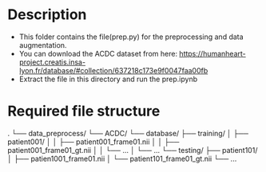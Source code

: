 # Description
  - This folder contains the file(prep.py) for the preprocessing and data augmentation.  
  - You can download the ACDC dataset from here: https://humanheart-project.creatis.insa-lyon.fr/database/#collection/637218c173e9f0047faa00fb  
  - Extract the file in this directory and run the prep.ipynb
# Required file structure
  .
└── data_preprocess/
    └── ACDC/
        └── database/
            ├── training/
            │   ├── patient001/
            │   │   ├── patient001_frame01.nii
            │   │   ├── patient001_frame01_gt.nii
            │   │   └── ...
            │   └── ...
            └── testing/
                ├── patient101/
                │   ├── patien1001_frame01.nii
                │   └── patient101_frame01_gt.nii
                └── ...
